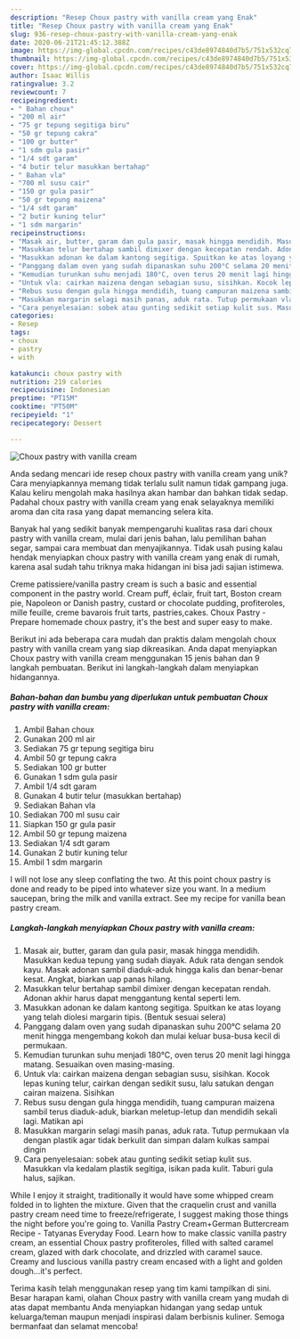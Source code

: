 ```yaml
---
description: "Resep Choux pastry with vanilla cream yang Enak"
title: "Resep Choux pastry with vanilla cream yang Enak"
slug: 936-resep-choux-pastry-with-vanilla-cream-yang-enak
date: 2020-06-21T21:45:12.388Z
image: https://img-global.cpcdn.com/recipes/c43de8974840d7b5/751x532cq70/choux-pastry-with-vanilla-cream-foto-resep-utama.jpg
thumbnail: https://img-global.cpcdn.com/recipes/c43de8974840d7b5/751x532cq70/choux-pastry-with-vanilla-cream-foto-resep-utama.jpg
cover: https://img-global.cpcdn.com/recipes/c43de8974840d7b5/751x532cq70/choux-pastry-with-vanilla-cream-foto-resep-utama.jpg
author: Isaac Willis
ratingvalue: 3.2
reviewcount: 7
recipeingredient:
- " Bahan choux"
- "200 ml air"
- "75 gr tepung segitiga biru"
- "50 gr tepung cakra"
- "100 gr butter"
- "1 sdm gula pasir"
- "1/4 sdt garam"
- "4 butir telur masukkan bertahap"
- " Bahan vla"
- "700 ml susu cair"
- "150 gr gula pasir"
- "50 gr tepung maizena"
- "1/4 sdt garam"
- "2 butir kuning telur"
- "1 sdm margarin"
recipeinstructions:
- "Masak air, butter, garam dan gula pasir, masak hingga mendidih. Masukkan kedua tepung yang sudah diayak. Aduk rata dengan sendok kayu. Masak adonan sambil diaduk-aduk hingga kalis dan benar-benar kesat. Angkat, biarkan uap panas hilang."
- "Masukkan telur bertahap sambil dimixer dengan kecepatan rendah. Adonan akhir harus dapat menggantung kental seperti lem."
- "Masukkan adonan ke dalam kantong segitiga. Spuitkan ke atas loyang yang telah diolesi margarin tipis. (Bentuk sesuai selera)"
- "Panggang dalam oven yang sudah dipanaskan suhu 200°C selama 20 menit hingga mengembang kokoh dan mulai keluar busa-busa kecil di permukaan."
- "Kemudian turunkan suhu menjadi 180°C, oven terus 20 menit lagi hingga matang. Sesuaikan oven masing-masing."
- "Untuk vla: cairkan maizena dengan sebagian susu, sisihkan. Kocok lepas kuning telur, cairkan dengan sedikit susu, lalu satukan dengan cairan maizena. Sisihkan"
- "Rebus susu dengan gula hingga mendidih, tuang campuran maizena sambil terus diaduk-aduk, biarkan meletup-letup dan mendidih sekali lagi. Matikan api"
- "Masukkan margarin selagi masih panas, aduk rata. Tutup permukaan vla dengan plastik agar tidak berkulit dan simpan dalam kulkas sampai dingin"
- "Cara penyelesaian: sobek atau gunting sedikit setiap kulit sus. Masukkan vla kedalam plastik segitiga, isikan pada kulit. Taburi gula halus, sajikan."
categories:
- Resep
tags:
- choux
- pastry
- with

katakunci: choux pastry with 
nutrition: 219 calories
recipecuisine: Indonesian
preptime: "PT15M"
cooktime: "PT50M"
recipeyield: "1"
recipecategory: Dessert

---
```



![Choux pastry with vanilla cream](https://img-global.cpcdn.com/recipes/c43de8974840d7b5/751x532cq70/choux-pastry-with-vanilla-cream-foto-resep-utama.jpg)

Anda sedang mencari ide resep choux pastry with vanilla cream yang unik? Cara menyiapkannya memang tidak terlalu sulit namun tidak gampang juga. Kalau keliru mengolah maka hasilnya akan hambar dan bahkan tidak sedap. Padahal choux pastry with vanilla cream yang enak selayaknya memiliki aroma dan cita rasa yang dapat memancing selera kita.

Banyak hal yang sedikit banyak mempengaruhi kualitas rasa dari choux pastry with vanilla cream, mulai dari jenis bahan, lalu pemilihan bahan segar, sampai cara membuat dan menyajikannya. Tidak usah pusing kalau hendak menyiapkan choux pastry with vanilla cream yang enak di rumah, karena asal sudah tahu triknya maka hidangan ini bisa jadi sajian istimewa.

Creme patissiere/vanilla pastry cream is such a basic and essential component in the pastry world. Cream puff, éclair, fruit tart, Boston cream pie, Napoleon or Danish pastry, custard or chocolate pudding, profiteroles, mille feuille, creme bavarois fruit tarts, pastries,cakes. Choux Pastry - Prepare homemade choux pastry, it&#39;s the best and super easy to make.


Berikut ini ada beberapa cara mudah dan praktis dalam mengolah choux pastry with vanilla cream yang siap dikreasikan. Anda dapat menyiapkan Choux pastry with vanilla cream menggunakan 15 jenis bahan dan 9 langkah pembuatan. Berikut ini langkah-langkah dalam menyiapkan hidangannya.

<!--inarticleads1-->

##### Bahan-bahan dan bumbu yang diperlukan untuk pembuatan Choux pastry with vanilla cream:

1. Ambil  Bahan choux
1. Gunakan 200 ml air
1. Sediakan 75 gr tepung segitiga biru
1. Ambil 50 gr tepung cakra
1. Sediakan 100 gr butter
1. Gunakan 1 sdm gula pasir
1. Ambil 1/4 sdt garam
1. Gunakan 4 butir telur (masukkan bertahap)
1. Sediakan  Bahan vla
1. Sediakan 700 ml susu cair
1. Siapkan 150 gr gula pasir
1. Ambil 50 gr tepung maizena
1. Sediakan 1/4 sdt garam
1. Gunakan 2 butir kuning telur
1. Ambil 1 sdm margarin


I will not lose any sleep conflating the two. At this point choux pastry is done and ready to be piped into whatever size you want. In a medium saucepan, bring the milk and vanilla extract. See my recipe for vanilla bean pastry cream. 

<!--inarticleads2-->

##### Langkah-langkah menyiapkan Choux pastry with vanilla cream:

1. Masak air, butter, garam dan gula pasir, masak hingga mendidih. Masukkan kedua tepung yang sudah diayak. Aduk rata dengan sendok kayu. Masak adonan sambil diaduk-aduk hingga kalis dan benar-benar kesat. Angkat, biarkan uap panas hilang.
1. Masukkan telur bertahap sambil dimixer dengan kecepatan rendah. Adonan akhir harus dapat menggantung kental seperti lem.
1. Masukkan adonan ke dalam kantong segitiga. Spuitkan ke atas loyang yang telah diolesi margarin tipis. (Bentuk sesuai selera)
1. Panggang dalam oven yang sudah dipanaskan suhu 200°C selama 20 menit hingga mengembang kokoh dan mulai keluar busa-busa kecil di permukaan.
1. Kemudian turunkan suhu menjadi 180°C, oven terus 20 menit lagi hingga matang. Sesuaikan oven masing-masing.
1. Untuk vla: cairkan maizena dengan sebagian susu, sisihkan. Kocok lepas kuning telur, cairkan dengan sedikit susu, lalu satukan dengan cairan maizena. Sisihkan
1. Rebus susu dengan gula hingga mendidih, tuang campuran maizena sambil terus diaduk-aduk, biarkan meletup-letup dan mendidih sekali lagi. Matikan api
1. Masukkan margarin selagi masih panas, aduk rata. Tutup permukaan vla dengan plastik agar tidak berkulit dan simpan dalam kulkas sampai dingin
1. Cara penyelesaian: sobek atau gunting sedikit setiap kulit sus. Masukkan vla kedalam plastik segitiga, isikan pada kulit. Taburi gula halus, sajikan.


While I enjoy it straight, traditionally it would have some whipped cream folded in to lighten the mixture. Given that the craquelin crust and vanilla pastry cream need time to freeze/refrigerate, I suggest making those things the night before you&#39;re going to. Vanilla Pastry Cream+German Buttercream Recipe - Tatyanas Everyday Food. Learn how to make classic vanilla pastry cream, an essential Choux pastry profiteroles, filled with salted caramel cream, glazed with dark chocolate, and drizzled with caramel sauce. Creamy and luscious vanilla pastry cream encased with a light and golden dough…it&#39;s perfect. 

Terima kasih telah menggunakan resep yang tim kami tampilkan di sini. Besar harapan kami, olahan Choux pastry with vanilla cream yang mudah di atas dapat membantu Anda menyiapkan hidangan yang sedap untuk keluarga/teman maupun menjadi inspirasi dalam berbisnis kuliner. Semoga bermanfaat dan selamat mencoba!
